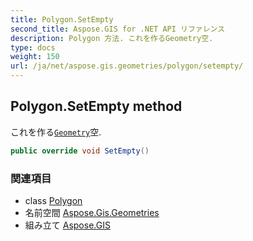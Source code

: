 ```yaml
---
title: Polygon.SetEmpty
second_title: Aspose.GIS for .NET API リファレンス
description: Polygon 方法. これを作るGeometry空.
type: docs
weight: 150
url: /ja/net/aspose.gis.geometries/polygon/setempty/
---
```

## Polygon.SetEmpty method

これを作る[`Geometry`](../../geometry/)空.

```csharp
public override void SetEmpty()
```

### 関連項目

* class [Polygon](../)
* 名前空間 [Aspose.Gis.Geometries](../../polygon/)
* 組み立て [Aspose.GIS](../../../)


